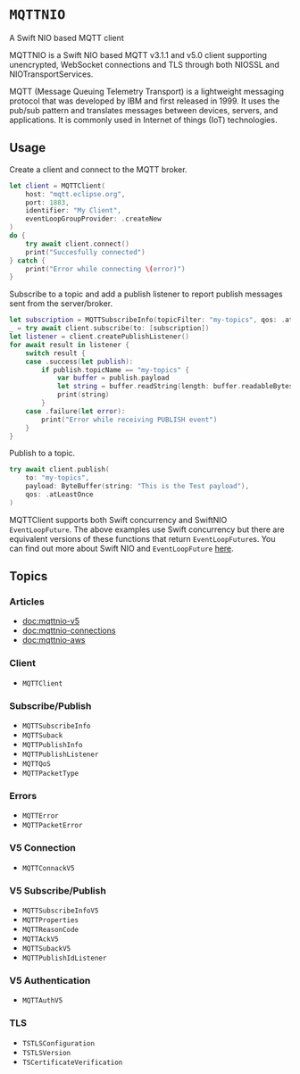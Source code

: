 # ``MQTTNIO``

A Swift NIO based MQTT client

MQTTNIO is a Swift NIO based MQTT v3.1.1 and v5.0 client supporting unencrypted, WebSocket connections and TLS through both NIOSSL and NIOTransportServices.

MQTT (Message Queuing Telemetry Transport) is a lightweight messaging protocol that was developed by IBM and first released in 1999. It uses the pub/sub pattern and translates messages between devices, servers, and applications. It is commonly used in Internet of things (IoT) technologies.

## Usage

Create a client and connect to the MQTT broker.

```swift
let client = MQTTClient(
    host: "mqtt.eclipse.org",
    port: 1883,
    identifier: "My Client",
    eventLoopGroupProvider: .createNew
)
do {
    try await client.connect()
    print("Succesfully connected")
} catch {
    print("Error while connecting \(error)")
}
```

Subscribe to a topic and add a publish listener to report publish messages sent from the server/broker.
```swift
let subscription = MQTTSubscribeInfo(topicFilter: "my-topics", qos: .atLeastOnce)
_ = try await client.subscribe(to: [subscription])
let listener = client.createPublishListener()
for await result in listener {
    switch result {
    case .success(let publish):
        if publish.topicName == "my-topics" {
            var buffer = publish.payload
            let string = buffer.readString(length: buffer.readableBytes)
            print(string)
        }
    case .failure(let error):
        print("Error while receiving PUBLISH event")
    }
}
```

Publish to a topic.
```swift
try await client.publish(
    to: "my-topics",
    payload: ByteBuffer(string: "This is the Test payload"),
    qos: .atLeastOnce
)
```

MQTTClient supports both Swift concurrency and SwiftNIO `EventLoopFuture`. The above examples use Swift concurrency but there are equivalent versions of these functions that return `EventLoopFuture`s. You can find out more about Swift NIO and `EventLoopFuture` [here](https://apple.github.io/swift-nio/docs/current/NIOCore/Classes/EventLoopFuture.html).

## Topics

### Articles

- <doc:mqttnio-v5>
- <doc:mqttnio-connections>
- <doc:mqttnio-aws>

### Client

- ``MQTTClient``

### Subscribe/Publish

- ``MQTTSubscribeInfo``
- ``MQTTSuback``
- ``MQTTPublishInfo``
- ``MQTTPublishListener``
- ``MQTTQoS``
- ``MQTTPacketType``

### Errors

- ``MQTTError``
- ``MQTTPacketError``

### V5 Connection

- ``MQTTConnackV5``

### V5 Subscribe/Publish

- ``MQTTSubscribeInfoV5``
- ``MQTTProperties``
- ``MQTTReasonCode``
- ``MQTTAckV5``
- ``MQTTSubackV5``
- ``MQTTPublishIdListener``

### V5 Authentication

- ``MQTTAuthV5``

### TLS

- ``TSTLSConfiguration``
- ``TSTLSVersion``
- ``TSCertificateVerification``
